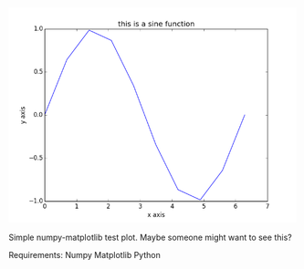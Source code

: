 ![LOOK AT ME!](https://github.com/Nixonite/Numpy-Matplotlib-Test-Plot/blob/master/plot.png)

Simple numpy-matplotlib test plot. Maybe someone might want to see this?

Requirements: 
Numpy 
Matplotlib 
Python